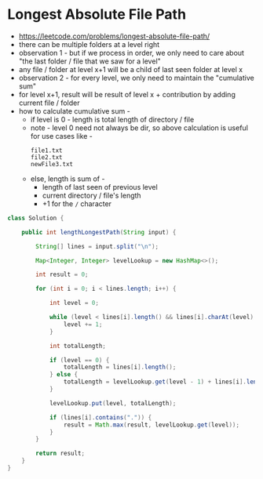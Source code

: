 # Longest Absolute File Path

- https://leetcode.com/problems/longest-absolute-file-path/
- there can be multiple folders at a level right
- observation 1 - but if we process in order, we only need to care about "the last folder / file that we saw for a level"
- any file / folder at level x+1 will be a child of last seen folder at level x
- observation 2 - for every level, we only need to maintain the "cumulative sum"
- for level x+1, result will be result of level x + contribution by adding current file / folder
- how to calculate cumulative sum - 
  - if level is 0 - length is total length of directory / file
  - note - level 0 need not always be dir, so above calculation is useful for use cases like -
    ```
    file1.txt
    file2.txt
    newFile3.txt
    ```
  - else, length is sum of - 
    - length of last seen of previous level
    - current directory / file's length
    - +1 for the `/` character

```java
class Solution {

    public int lengthLongestPath(String input) {

        String[] lines = input.split("\n");

        Map<Integer, Integer> levelLookup = new HashMap<>();

        int result = 0;

        for (int i = 0; i < lines.length; i++) {

            int level = 0;

            while (level < lines[i].length() && lines[i].charAt(level) == '\t') {
                level += 1;
            }

            int totalLength;

            if (level == 0) {
                totalLength = lines[i].length();
            } else {
                totalLength = levelLookup.get(level - 1) + lines[i].length() - level + 1;
            }

            levelLookup.put(level, totalLength);

            if (lines[i].contains(".")) {
                result = Math.max(result, levelLookup.get(level));   
            }
        }

        return result;
    }
}
```
